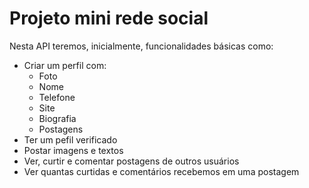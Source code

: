 # Projeto mini rede social

Nesta API teremos, inicialmente, funcionalidades básicas como:

- Criar um perfil com:
  - Foto
  - Nome
  - Telefone
  - Site
  - Biografia
  - Postagens
- Ter um pefil verificado
- Postar imagens e textos
- Ver, curtir e comentar postagens de outros usuários
- Ver quantas curtidas e comentários recebemos em uma postagem

